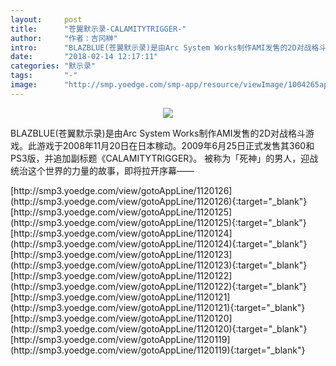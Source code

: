 ```yaml
---
layout:     post
title:      "苍翼默示录-CALAMITYTRIGGER-"
author:     "作者：吉冈榊"
intro:      "BLAZBLUE(苍翼默示录)是由Arc System Works制作AMI发售的2D对战格斗游戏。此游戏于2008年11月20日在日本稼动。2009年6月25日正式发售其360和PS3版，并追加副标题《CALAMITYTRIGGER》。 被称为「死神」的男人，迎战统治这个世界的力量的故事，即将拉开序幕——"
date:       "2018-02-14 12:17:11"
categories: "默示录"
tags:       "-"
image:      "http://smp.yoedge.com/smp-app/resource/viewImage/1004265appline.png"
---
```

<div style="text-align: center">
<p><img src="http://smp.yoedge.com/smp-app/resource/viewImage/1004265appline.png"/></p>
</div>
<p class="post-meta">
<span>BLAZBLUE(苍翼默示录)是由Arc System Works制作AMI发售的2D对战格斗游戏。此游戏于2008年11月20日在日本稼动。2009年6月25日正式发售其360和PS3版，并追加副标题《CALAMITYTRIGGER》。 被称为「死神」的男人，迎战统治这个世界的力量的故事，即将拉开序幕——</span>
</p>
[http://smp3.yoedge.com/view/gotoAppLine/1120126](http://smp3.yoedge.com/view/gotoAppLine/1120126){:target="_blank"}
[http://smp3.yoedge.com/view/gotoAppLine/1120125](http://smp3.yoedge.com/view/gotoAppLine/1120125){:target="_blank"}
[http://smp3.yoedge.com/view/gotoAppLine/1120124](http://smp3.yoedge.com/view/gotoAppLine/1120124){:target="_blank"}
[http://smp3.yoedge.com/view/gotoAppLine/1120123](http://smp3.yoedge.com/view/gotoAppLine/1120123){:target="_blank"}
[http://smp3.yoedge.com/view/gotoAppLine/1120122](http://smp3.yoedge.com/view/gotoAppLine/1120122){:target="_blank"}
[http://smp3.yoedge.com/view/gotoAppLine/1120121](http://smp3.yoedge.com/view/gotoAppLine/1120121){:target="_blank"}
[http://smp3.yoedge.com/view/gotoAppLine/1120120](http://smp3.yoedge.com/view/gotoAppLine/1120120){:target="_blank"}
[http://smp3.yoedge.com/view/gotoAppLine/1120119](http://smp3.yoedge.com/view/gotoAppLine/1120119){:target="_blank"}


